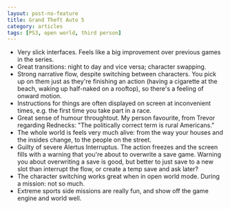 ```yaml
---
layout: post-no-feature
title: Grand Theft Auto 5
category: articles
tags: [PS3, open world, third person]
---
```


* Very slick interfaces. Feels like a big improvement over previous games in the series.
* Great transitions: night to day and vice versa; character swapping.
* Strong narrative flow, despite switching between characters. You pick up on them just as they're finishing an action (having a cigarette at the beach, waking up half-naked on a rooftop), so there's a feeling of onward motion.
* Instructions for things are often displayed on screen at inconvenient times, e.g. the first time you take part in a race.
* Great sense of humour throughtout. My person favourite, from Trevor regarding Rednecks: "The politically correct term is rural Americans."
* The whole world is feels very much alive: from the way your houses and the insides change, to the people on the street.
* Guilty of severe Alertus Interruptus. The action freezes and the screen fills with a warning that you're about to overwrite a save game. Warning you about overwriting a save is good, but better to just save to a new slot than interrupt the flow, or create a temp save and ask later?
* The character switching works great when in open world mode. During a mission: not so much.
* Extreme sports side missions are really fun, and show off the game engine and world well.